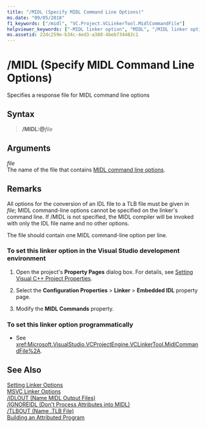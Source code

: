 ```yaml
---
title: "/MIDL (Specify MIDL Command Line Options)"
ms.date: "09/05/2018"
f1_keywords: ["/midl", "VC.Project.VCLinkerTool.MidlCommandFile"]
helpviewer_keywords: ["-MIDL linker option", "MIDL", "/MIDL linker option", "MIDL linker option", "MIDL, command line options"]
ms.assetid: 22dc259e-b34c-4ed3-a380-4beb734482c1
---
```

# /MIDL (Specify MIDL Command Line Options)

Specifies a response file for MIDL command line options

## Syntax

> **/MIDL:\@**<em>file</em>

## Arguments

*file*<br/>
The name of the file that contains [MIDL command line options](/windows/desktop/Midl/general-midl-command-line-syntax).

## Remarks

All options for the conversion of an IDL file to a TLB file must be given in *file*; MIDL command-line options cannot be specified on the linker's command line. If /MIDL is not specified, the MIDL compiler will be invoked with only the IDL file name and no other options.

The file should contain one MIDL command-line option per line.

### To set this linker option in the Visual Studio development environment

1. Open the project's **Property Pages** dialog box. For details, see [Setting Visual C++ Project Properties](../working-with-project-properties.md).

1. Select the **Configuration Properties** > **Linker** > **Embedded IDL** property page.

1. Modify the **MIDL Commands** property.

### To set this linker option programmatically

- See <xref:Microsoft.VisualStudio.VCProjectEngine.VCLinkerTool.MidlCommandFile%2A>.

## See Also

[Setting Linker Options](linking.md)<br/>
[MSVC Linker Options](linker-options.md)<br/>
[/IDLOUT (Name MIDL Output Files)](idlout-name-midl-output-files.md)<br/>
[/IGNOREIDL (Don't Process Attributes into MIDL)](ignoreidl-don-t-process-attributes-into-midl.md)<br/>
[/TLBOUT (Name .TLB File)](tlbout-name-dot-tlb-file.md)<br/>
[Building an Attributed Program](../../windows/building-an-attributed-program.md)
